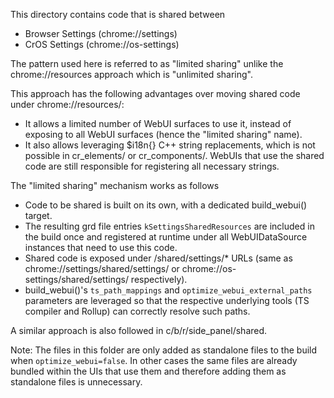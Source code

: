 This directory contains code that is shared between

 * Browser Settings (chrome://settings)
 * CrOS Settings (chrome://os-settings)

The pattern used here is referred to as "limited sharing" unlike the
chrome://resources approach which is "unlimited sharing".

This approach has the following advantages over moving shared code under
chrome://resources/:

 * It allows a limited number of WebUI surfaces to use it, instead of exposing
   to all WebUI surfaces (hence the "limited sharing" name).
 * It also allows leveraging $i18n{} C++ string replacements, which is not
   possible in cr_elements/ or cr_components/. WebUIs that use the shared code
   are still responsible for registering all necessary strings.

The "limited sharing" mechanism works as follows

 * Code to be shared is built on its own, with a dedicated
   build_webui() target.
 * The resulting grd file entries `kSettingsSharedResources` are included in the
   build once and registered at runtime under all WebUIDataSource instances that
   need to use this code.
 * Shared code is exposed under /shared/settings/* URLs (same as
   chrome://settings/shared/settings/ or chrome://os-settings/shared/settings/
   respectively).
 * build_webui()'s `ts_path_mappings` and `optimize_webui_external_paths`
   parameters are leveraged so that the respective underlying tools (TS compiler
   and Rollup) can correctly resolve such paths.

A similar approach is also followed in c/b/r/side_panel/shared.

Note: The files in this folder are only added as standalone files to the build
when `optimize_webui=false`. In other cases the same files are already bundled
within the UIs that use them and therefore adding them as standalone files is
unnecessary.
